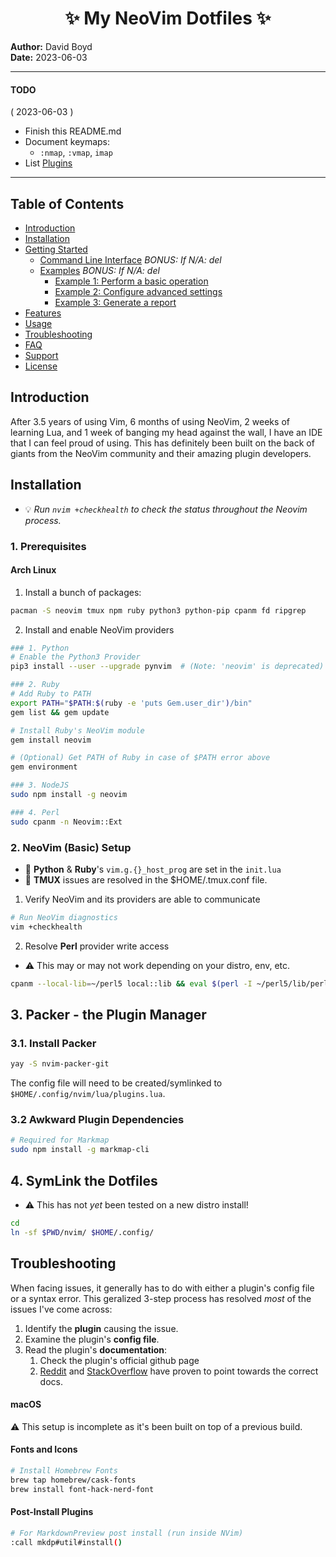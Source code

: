 <h1 align="center">✨ My NeoVim Dotfiles ✨</h1>

**Author:** David Boyd<br>
**Date:** 2023-06-03

---

#### TODO

( 2023-06-03 )

- Finish this  README.md
- Document keymaps:
  - `:nmap`, `:vmap`, `imap`
- List [Plugins](./lua/plugins.lua)

---

## Table of Contents

- [Introduction](#introduction)
- [Installation](#installation)
- [Getting Started](#getting-started)
  - [Command Line Interface](#command-line-interface) *BONUS: If N/A: del*
  - [Examples](#examples) *BONUS: If N/A: del*
    - [Example 1: Perform a basic operation](#example-1-perform-a-basic-operation)
    - [Example 2: Configure advanced settings](#example-2-configure-advanced-settings)
    - [Example 3: Generate a report](#example-3-generate-a-report)
- [Features](#features)
- [Usage](#usage)
- [Troubleshooting](#troubleshooting)
- [FAQ](#faq)
- [Support](#support)
- [License](#license)

## Introduction

After 3.5 years of using Vim, 6 months of using NeoVim, 2 weeks of learning
Lua, and 1 week of banging my head against the wall, I have an IDE that I
can feel proud of using.  This has definitely been built on the back of giants
from the NeoVim community and their amazing plugin developers.

## Installation

- :bulb: *Run `nvim +checkhealth` to check the status throughout the Neovim
process.*

### 1. Prerequisites

#### Arch Linux

1. Install a bunch of packages:

``` bash
pacman -S neovim tmux npm ruby python3 python-pip cpanm fd ripgrep
```

2. Install and enable NeoVim providers

``` bash
### 1. Python
# Enable the Python3 Provider
pip3 install --user --upgrade pynvim  # (Note: 'neovim' is deprecated)

### 2. Ruby
# Add Ruby to PATH
export PATH="$PATH:$(ruby -e 'puts Gem.user_dir')/bin"
gem list && gem update

# Install Ruby's NeoVim module
gem install neovim

# (Optional) Get PATH of Ruby in case of $PATH error above
gem environment

### 3. NodeJS
sudo npm install -g neovim

### 4. Perl
sudo cpanm -n Neovim::Ext
```

### 2. NeoVim (Basic) Setup

- :pencil: **Python** & **Ruby**'s `vim.g.{}_host_prog` are set in the `init.lua`
- :pencil: **TMUX** issues are resolved in the $HOME/.tmux.conf file.

1. Verify NeoVim and its providers are able to communicate

``` bash
# Run NeoVim diagnostics
vim +checkhealth
```

2. Resolve **Perl** provider write access

- :warning: This may or may not work depending on your distro, env, etc.

``` bash
cpanm --local-lib=~/perl5 local::lib && eval $(perl -I ~/perl5/lib/perl5/ -Mlocal::lib)
```

## 3. Packer - the Plugin Manager

### 3.1. Install **Packer**

``` bash
yay -S nvim-packer-git
```

The config file will need to be created/symlinked to
`$HOME/.config/nvim/lua/plugins.lua`.

### 3.2 Awkward Plugin Dependencies

``` bash
# Required for Markmap
sudo npm install -g markmap-cli
```

## 4. SymLink the Dotfiles

- :warning: This has not *yet* been tested on a new distro install!

``` bash
cd
ln -sf $PWD/nvim/ $HOME/.config/
```

<!-- #TODO

## Getting Started

`#TODO`

### Command Line Interface

`#TODO`

### Examples


- [Example 1: Perform a basic operation](#example-1-perform-a-basic-operation)
- [Example 2: Configure advanced settings](#example-2-configure-advanced-settings)
- [Example 3: Generate a report](#example-3-generate-a-report)

#### Example 1: Perform a basic operation


``` bash
program-name --option1 value1 --option2 value2
```

*[Explain the purpose of this example and provide a step-by-step breakdown of
the command and its options. Include expected output or results.]*

#### Example 2: Configure advanced settings

``` bash
program-name --option1 value1 --option2 value2 --advanced
```

*[Explain the purpose of this example and provide a step-by-step breakdown of
the command and its options. Include expected output or results.]*

#### Example 3: Generate a report

``` bash
program-name --option1 value1 --option2 value2 --output-file out.txt --report
```

*[Explain the purpose of this example and provide a step-by-step breakdown of
the command and its options. Include expected output or results.]*

## Features

*[List and describe the main features and functionalities of the program.]*

## Usage

*[Provide comprehensive instructions on how to use the program, including
detailed explanations of each feature, commands, and options.]*

-->

## Troubleshooting

When facing issues, it generally has to do with either a plugin's config file
or a syntax error.  This geralized 3-step process has resolved *most* of the
issues I've come across:

1. Identify the **plugin** causing the issue.
2. Examine the plugin's **config file**.
3. Read the plugin's **documentation**:
    1. Check the plugin's official github page
    2. [Reddit][RED] and [StackOverflow][SO] have proven to point towards the
        correct docs.

#### macOS

:warning: This setup is incomplete as it's been built on top of a previous
build.

#### Fonts and Icons

``` bash
# Install Homebrew Fonts 
brew tap homebrew/cask-fonts
brew install font-hack-nerd-font
```

#### Post-Install Plugins

``` bash
# For MarkdownPreview post install (run inside NVim)
:call mkdp#util#install()
```

<!-- #TODO
## FAQ

*[Compile a list of frequently asked questions related to the program, along
with their answers.]*

-->

<!------------------------------ Refereences --------------------------------->

[BB]: ./after/plugin/barbar.lua
[RED]: https://www.reddit.com/
[SO]: https://stackoverflow.com/
